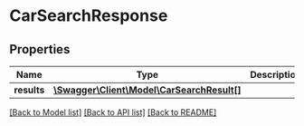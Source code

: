 # CarSearchResponse

## Properties
Name | Type | Description | Notes
------------ | ------------- | ------------- | -------------
**results** | [**\Swagger\Client\Model\CarSearchResult[]**](CarSearchResult.md) |  | [optional] 

[[Back to Model list]](../README.md#documentation-for-models) [[Back to API list]](../README.md#documentation-for-api-endpoints) [[Back to README]](../README.md)


